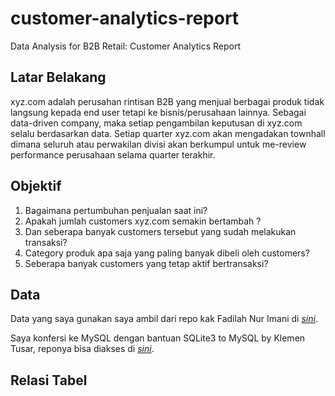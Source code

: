 # customer-analytics-report
 Data Analysis for B2B Retail: Customer Analytics Report
## Latar Belakang
xyz.com adalah perusahan rintisan B2B yang menjual berbagai produk tidak langsung kepada end user tetapi ke bisnis/perusahaan lainnya. Sebagai data-driven company, maka setiap pengambilan keputusan di xyz.com selalu berdasarkan data. Setiap quarter xyz.com akan mengadakan townhall dimana seluruh atau perwakilan divisi akan berkumpul untuk me-review performance perusahaan selama quarter terakhir.
## Objektif
1. Bagaimana pertumbuhan penjualan saat ini?
2. Apakah jumlah customers xyz.com semakin bertambah ?
3. Dan seberapa banyak customers tersebut yang sudah melakukan transaksi?
4. Category produk apa saja yang paling banyak dibeli oleh customers?
5. Seberapa banyak customers yang tetap aktif bertransaksi?
## Data
Data yang saya gunakan saya ambil dari repo kak Fadilah Nur Imani di [*sini*](https://github.com/imfdlh/dqlab/tree/master/data-analysis-for-b2b-retail-customer-analytics).

Saya konfersi ke MySQL dengan bantuan SQLite3 to MySQL by Klemen Tusar, reponya bisa diakses di [*sini*](https://github.com/techouse/sqlite3-to-mysql).
## Relasi Tabel
